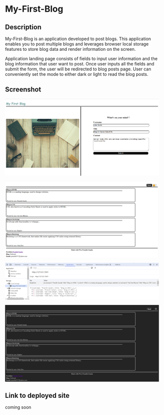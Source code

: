# My-First-Blog

## Description

My-First-Blog is an application developed to post blogs. This application enables you to post multiple blogs and leverages browser local storage features to store blog data and render information on the screen.

Application landing page consists of fields to input user information and the blog information that user want to post. Once user inputs all the fields and submit the form, the user will be redirected to blog posts page. User can conveniently set the mode to either dark or light to read the blog posts.

## Screenshot

![Blog Form](assets\images\BlogForm.png)

![Blog Posts](assets\images\BlogPosts.png)

![Blog Posts Local Storage](assets\images\BlogPosts_LocalStorage.png)

![Blog Posts Dark Mode](assets\images\BlogPosts_DarkMode.png)

## Link to deployed site

coming soon



